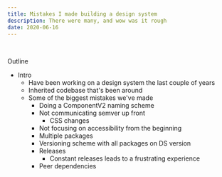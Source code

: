 ```yaml
---
title: Mistakes I made building a design system
description: There were many, and wow was it rough
date: 2020-06-16
---
```


<br>

Outline

- Intro
  - Have been working on a design system the last couple of years
  - Inherited codebase that's been around
  - Some of the biggest mistakes we've made
    - Doing a ComponentV2 naming scheme
    - Not communicating semver up front
      - CSS changes
    - Not focusing on accessibility from the beginning
    - Multiple packages
    - Versioning scheme with all packages on DS version
    - Releases
      - Constant releases leads to a frustrating experience
    - Peer dependencies

<br>
